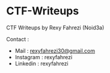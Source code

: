 # CTF-Writeups
CTF Writeups by Rexy Fahrezi (Noid3a)

Contact :
 - Mail : rexyfahrezi30@gmail.com
 - Instagram : rexyfahrezi
 - Linkedin : rexyfahrezi
